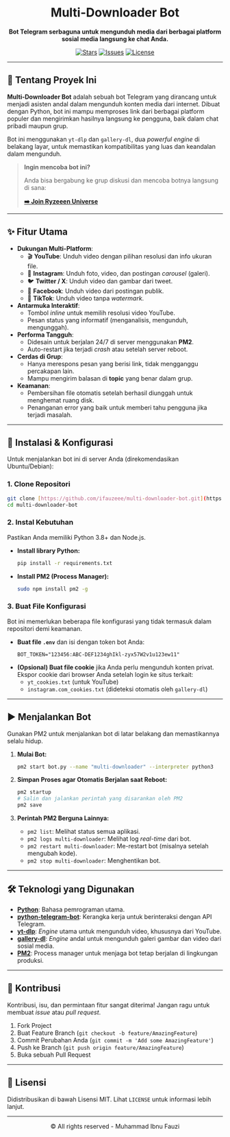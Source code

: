 <div align="center">
  <h1>Multi-Downloader Bot</h1>
  <p>
    <b>Bot Telegram serbaguna untuk mengunduh media dari berbagai platform sosial media langsung ke chat Anda.</b>
  </p>

  <p>
    <a href="https://github.com/ifauzeee/multi-downloader-bot/stargazers"><img src="https://img.shields.io/github/stars/ifauzeee/multi-downloader-bot?style=for-the-badge&color=ffd000" alt="Stars"></a>
    <a href="https://github.com/ifauzeee/multi-downloader-bot/issues"><img src="https://img.shields.io/github/issues/ifauzeee/multi-downloader-bot?style=for-the-badge&color=ff6252" alt="Issues"></a>
    <a href="https://github.com/ifauzeee/multi-downloader-bot/blob/main/LICENSE"><img src="https://img.shields.io/github/license/ifauzeee/multi-downloader-bot?style=for-the-badge&color=00aeff" alt="License"></a>
  </p>
</div>

---

## 📖 Tentang Proyek Ini

**Multi-Downloader Bot** adalah sebuah bot Telegram yang dirancang untuk menjadi asisten andal dalam mengunduh konten media dari internet. Dibuat dengan Python, bot ini mampu memproses link dari berbagai platform populer dan mengirimkan hasilnya langsung ke pengguna, baik dalam chat pribadi maupun grup.

Bot ini menggunakan `yt-dlp` dan `gallery-dl`, dua *powerful engine* di belakang layar, untuk memastikan kompatibilitas yang luas dan keandalan dalam mengunduh.

> **Ingin mencoba bot ini?**
>
> Anda bisa bergabung ke grup diskusi dan mencoba botnya langsung di sana:
>
> **[➡️ Join Ryzeeen Universe](https://t.me/RyzeeenUniverse)**

---

## ✨ Fitur Utama

- **Dukungan Multi-Platform**:
  - 🎬 **YouTube**: Unduh video dengan pilihan resolusi dan info ukuran file.
  - 📸 **Instagram**: Unduh foto, video, dan postingan *carousel* (galeri).
  - 🐦 **Twitter / X**: Unduh video dan gambar dari tweet.
  - 📘 **Facebook**: Unduh video dari postingan publik.
  - 🎵 **TikTok**: Unduh video tanpa *watermark*.
- **Antarmuka Interaktif**:
  - Tombol *inline* untuk memilih resolusi video YouTube.
  - Pesan status yang informatif (menganalisis, mengunduh, mengunggah).
- **Performa Tangguh**:
  - Didesain untuk berjalan 24/7 di server menggunakan **PM2**.
  - Auto-restart jika terjadi *crash* atau setelah server reboot.
- **Cerdas di Grup**:
  - Hanya merespons pesan yang berisi link, tidak mengganggu percakapan lain.
  - Mampu mengirim balasan di **topic** yang benar dalam grup.
- **Keamanan**:
  - Pembersihan file otomatis setelah berhasil diunggah untuk menghemat ruang disk.
  - Penanganan error yang baik untuk memberi tahu pengguna jika terjadi masalah.

---

## 🚀 Instalasi & Konfigurasi

Untuk menjalankan bot ini di server Anda (direkomendasikan Ubuntu/Debian):

### 1. **Clone Repositori**
```bash
git clone [https://github.com/ifauzeee/multi-downloader-bot.git](https://github.com/ifauzeee/multi-downloader-bot.git)
cd multi-downloader-bot
```

### 2. **Instal Kebutuhan**
Pastikan Anda memiliki Python 3.8+ dan Node.js.

- **Install library Python:**
  ```bash
  pip install -r requirements.txt
  ```
- **Install PM2 (Process Manager):**
  ```bash
  sudo npm install pm2 -g
  ```

### 3. **Buat File Konfigurasi**
Bot ini memerlukan beberapa file konfigurasi yang tidak termasuk dalam repositori demi keamanan.

- **Buat file `.env`** dan isi dengan token bot Anda:
  ```
  BOT_TOKEN="123456:ABC-DEF1234ghIkl-zyx57W2v1u123ew11"
  ```
- **(Opsional) Buat file cookie** jika Anda perlu mengunduh konten privat. Ekspor cookie dari browser Anda setelah login ke situs terkait:
  - `yt_cookies.txt` (untuk YouTube)
  - `instagram.com_cookies.txt` (dideteksi otomatis oleh `gallery-dl`)

---

## ▶️ Menjalankan Bot

Gunakan PM2 untuk menjalankan bot di latar belakang dan memastikannya selalu hidup.

1.  **Mulai Bot:**
    ```bash
    pm2 start bot.py --name "multi-downloader" --interpreter python3
    ```

2.  **Simpan Proses agar Otomatis Berjalan saat Reboot:**
    ```bash
    pm2 startup
    # Salin dan jalankan perintah yang disarankan oleh PM2
    pm2 save
    ```

3.  **Perintah PM2 Berguna Lainnya:**
    - `pm2 list`: Melihat status semua aplikasi.
    - `pm2 logs multi-downloader`: Melihat log *real-time* dari bot.
    - `pm2 restart multi-downloader`: Me-restart bot (misalnya setelah mengubah kode).
    - `pm2 stop multi-downloader`: Menghentikan bot.

---

## 🛠️ Teknologi yang Digunakan

- **[Python](https://www.python.org/)**: Bahasa pemrograman utama.
- **[python-telegram-bot](https://python-telegram-bot.org/)**: Kerangka kerja untuk berinteraksi dengan API Telegram.
- **[yt-dlp](https://github.com/yt-dlp/yt-dlp)**: *Engine* utama untuk mengunduh video, khususnya dari YouTube.
- **[gallery-dl](https://github.com/gallery-dl/gallery-dl)**: *Engine* andal untuk mengunduh galeri gambar dan video dari sosial media.
- **[PM2](https://pm2.keymetrics.io/)**: Process manager untuk menjaga bot tetap berjalan di lingkungan produksi.

---

## 🤝 Kontribusi

Kontribusi, isu, dan permintaan fitur sangat diterima! Jangan ragu untuk membuat *issue* atau *pull request*.

1.  Fork Project
2.  Buat Feature Branch (`git checkout -b feature/AmazingFeature`)
3.  Commit Perubahan Anda (`git commit -m 'Add some AmazingFeature'`)
4.  Push ke Branch (`git push origin feature/AmazingFeature`)
5.  Buka sebuah Pull Request

---

## 📄 Lisensi

Didistribusikan di bawah Lisensi MIT. Lihat `LICENSE` untuk informasi lebih lanjut.

---

<div align="center">
  © All rights reserved - Muhammad Ibnu Fauzi
</div>
